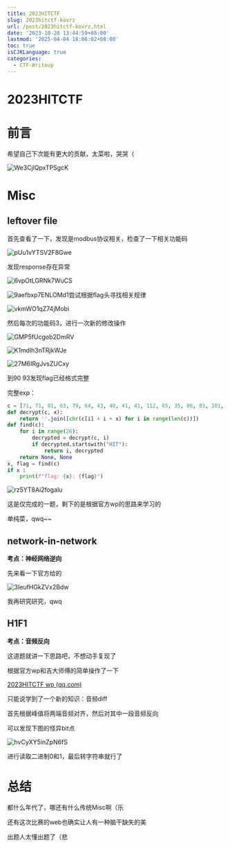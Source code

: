 ```yaml
---
title: 2023HITCTF
slug: 2023hitctf-kovrz
url: /post/2023hitctf-kovrz.html
date: '2023-10-20 13:44:59+08:00'
lastmod: '2025-04-04 18:06:02+08:00'
toc: true
isCJKLanguage: true
categories:
  - CTF-Writeup
---
```


# 2023HITCTF

# 前言

希望自己下次能有更大的贡献，太菜啦，哭哭（

​![We3CjlQpxTPSgcK](https://raw.githubusercontent.com/Wh1teJ0ker/PicGo/main/Pic/net-img-We3CjlQpxTPSgcK-20240826134632-ijrfal7.png)​

# Misc

## leftover file

首先查看了一下，发现是modbus协议相关，检查了一下相关功能码

​![pUu1vYTSV2F8Gwe](https://raw.githubusercontent.com/Wh1teJ0ker/PicGo/main/Pic/net-img-pUu1vYTSV2F8Gwe-20240826134632-e8bkrms.png)​

发现response存在异常

​![6vpOtLGRNk7WuCS](https://raw.githubusercontent.com/Wh1teJ0ker/PicGo/main/Pic/net-img-6vpOtLGRNk7WuCS-20240826134633-h99mb68.png)​

​![9aefbxp7ENLOMd1](https://raw.githubusercontent.com/Wh1teJ0ker/PicGo/main/Pic/net-img-9aefbxp7ENLOMd1-20240826134633-nr0pivo.png)尝试根据flag头寻找相关规律

​![vkmWO1qZ74jMobi](https://raw.githubusercontent.com/Wh1teJ0ker/PicGo/main/Pic/net-img-vkmWO1qZ74jMobi-20240826134634-hzhemc6.png)​

然后每次的功能码3，进行一次新的修改操作

​![GMP5fUcgob2DmRV](https://raw.githubusercontent.com/Wh1teJ0ker/PicGo/main/Pic/net-img-GMP5fUcgob2DmRV-20240826134634-xb7ktab.png)​

​![K1mdlh3nTRjkWJe](https://raw.githubusercontent.com/Wh1teJ0ker/PicGo/main/Pic/net-img-K1mdlh3nTRjkWJe-20240826134635-zkgh8w1.png)​

​![27M6IRgJvsZUCxy](https://raw.githubusercontent.com/Wh1teJ0ker/PicGo/main/Pic/net-img-27M6IRgJvsZUCxy-20240826134635-jbhdp55.png)​

到90 93发现flag已经格式完整

完整exp：

```python
c = [71, 71, 81, 63, 79, 64, 43, 40, 41, 41, 112, 65, 35, 86, 83, 101, 98, 77, 96, 91, 74, 93, 88, 71, 90, 85, 68, 73, 68, 85, 90, 93]
def decrypt(c, x):
    return ''.join([chr(c[i] + i + x) for i in range(len(c))])
def find(c):
    for i in range(26):
        decrypted = decrypt(c, i)
        if decrypted.startswith("HIT"):
            return i, decrypted
    return None, None
x, flag = find(c)
if x :
    print(f"flag: {x}: {flag}")
```

​![rz5YT8Ai2fogaIu](https://raw.githubusercontent.com/Wh1teJ0ker/PicGo/main/Pic/net-img-rz5YT8Ai2fogaIu-20240826134635-mh0wkdx.png)​

这是仅完成的一题，剩下的是根据官方wp的思路来学习的

单纯菜，qwq\~\~

## network-in-network

**考点：神经网络逆向**

先来看一下官方给的

​![3IeufHGkZVx2Bdw](https://raw.githubusercontent.com/Wh1teJ0ker/PicGo/main/Pic/net-img-3IeufHGkZVx2Bdw-20240826134636-bsvax9s.png)​

我再研究研究，qwq

## H1F1

**考点：音频反向**

这道题就讲一下思路吧，不想动手复现了

根据官方wp和吉大师傅的简单操作了一下

[2023HITCTF wp (qq.com)](https://mp.weixin.qq.com/s/O14tELa2JCkhJUPA7RNfRw)

只能说学到了一个新的知识：音频diff

首先根据峰值将两端音频对齐，然后对其中一段音频反向

可以发现下图的怪异bit点

​![hvCyXY5inZpN6fS](https://raw.githubusercontent.com/Wh1teJ0ker/PicGo/main/Pic/net-img-hvCyXY5inZpN6fS-20240826134637-5zvntl8.png)​

进行读取二进制0和1，最后转字符串就行了

# 总结

都什么年代了，哪还有什么传统Misc啊（乐

还有这次比赛的web也确实让人有一种脑干缺失的美

出题人太懂出题了（悲
